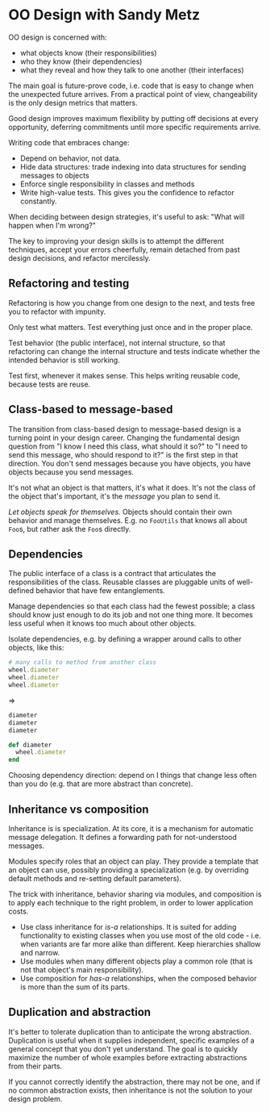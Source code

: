 # OO Design with Sandy Metz

OO design is concerned with:
* what objects know (their responsibilities)
* who they know (their dependencies)
* what they reveal and how they talk to one another (their interfaces)

The main goal is future-prove code, i.e. code that is easy to change when the unexpected future arrives.
From a practical point of view, changeability is the only design metrics that matters.

Good design improves maximum flexibility by putting off decisions at every opportunity, deferring commitments until more specific requirements arrive.

Writing code that embraces change:
* Depend on behavior, not data.
* Hide data structures: trade indexing into data structures for sending messages to objects
* Enforce single responsibility in classes and methods
* Write high-value tests. This gives you the confidence to refactor constantly.

When deciding between design strategies, it's useful to ask: "What will happen when I'm wrong?"

The key to improving your design skills is to attempt the different techniques, accept your errors cheerfully, remain detached from past design decisions, and refactor mercilessly.

## Refactoring and testing

Refactoring is how you change from one design to the next, and tests free you to refactor with impunity.

Only test what matters. Test everything just once and in the proper place.

Test behavior (the public interface), not internal structure, so that refactoring can change the internal structure and tests indicate whether the intended behavior is still working.

Test first, whenever it makes sense. This helps writing reusable code, because tests are reuse.

## Class-based to message-based

The transition from class-based design to message-based design is a turning point in your design career. Changing the fundamental design question from "I know I need this class, what should it so?" to "I need to send this message, who should respond to it?" is the first step in that direction. You don't send messages because you have objects, you have objects because you send messages.

It's not what an object is that matters, it's what it does. It's not the class of the object that's important, it's the _message_ you plan to send it.

_Let objects speak for themselves._ Objects should contain their own behavior and manage themselves. E.g. no `FooUtils` that knows all about `Foo`s, but rather ask the `Foo`s directly.

## Dependencies

The public interface of a class is a contract that articulates the responsibilities of the class.
Reusable classes are pluggable units of well-defined behavior that have few entanglements.

Manage dependencies so that each class had the fewest possible; a class should know just enough to do its job and not one thing more. It becomes less useful when it knows too much about other objects.

Isolate dependencies, e.g. by defining a wrapper around calls to other objects, like this:
```ruby
# many calls to method from another class
wheel.diameter
wheel.diameter
wheel.diameter
```
=>
```ruby
diameter
diameter
diameter

def diameter
  wheel.diameter
end
```

Choosing dependency direction: depend on I things that change less often than you do (e.g. that are more abstract than concrete).

## Inheritance vs composition

Inheritance is is specialization. At its core, it is a mechanism for automatic message delegation. It defines a forwarding path for not-understood messages.

Modules specify roles that an object can play. They provide a template that an object can use, possibly providing a specialization (e.g. by overriding default methods and re-setting default parameters).

The trick with inheritance, behavior sharing via modules, and composition is to apply each technique to the right problem, in order to lower application costs.

* Use class inheritance for _is-a_ relationships. It is suited for adding functionality to existing classes when you use most of the old code - i.e. when variants are far more alike than different. Keep hierarchies shallow and narrow.
* Use modules when many different objects play a common role (that is not that object's main responsibility).
* Use composition for _has-a_ relationships, when the composed behavior is more than the sum of its parts.

## Duplication and abstraction

It's better to tolerate duplication than to anticipate the wrong abstraction.
Duplication is useful when it supplies independent, specific examples of a general concept that you don't yet understand.
The goal is to quickly maximize the number of whole examples before extracting abstractions from their parts.

If you cannot correctly identify the abstraction, there may not be one, and if no common abstraction exists, then inheritance is not the solution to your design problem.
